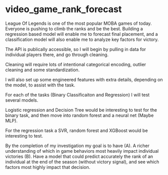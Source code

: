 # video_game_rank_forecast
League Of Legends is one of the most popular MOBA games of today. Everyone is pushing to climb the ranks and be the best. Building a regression based model will enable me to forecast final placement, and a classification model will also enable me to analyze key factors for victory.


The API is publically accessible, so I will begin by pulling in data for individual players there, and go through cleaning. 

Cleaning will require lots of intentional categorical encoding, outlier cleaning and some standardization. 

I will also set up some engineered features with extra details, depending on the model, to assist with the task. 

For each of the tasks (Binary Classificaiton and Regression) I will test several models.

Logistic regression and Decision Tree would be interesting to test for the binary task, and then move into random forest and a neural net (Maybe MLP).

For the regression task a SVR, random forest and XGBoost would be interesting to test. 

By the completion of my investigation my goal is to have 
  (A). A richer understanding of which in game behaviors most heavily impact individual victories
  (B). Have a model that could predict accurately the rank of an individual at the end of the season (without victory signal), and see which factors most highly impact that decision. 

